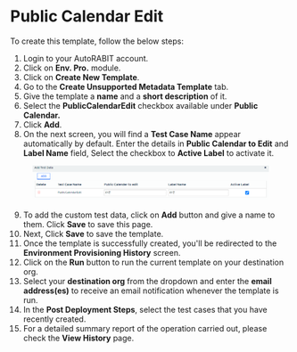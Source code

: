# Public Calendar Edit

To create this template, follow the below steps:

1. Login to your AutoRABIT account.
2. Click on **Env. Pro.** module.
3. Click on **Create New Template**.
4. Go to the **Create Unsupported Metadata Template** tab.
5. Give the template a **name** and a **short description** of it.
6. Select the **PublicCalendarEdit** checkbox available under **Public Calendar.**
7. Click **Add**.
8. On the next screen, you will find a **Test Case Name** appear automatically by default. Enter the details in **Public Calendar to Edit** and  **Label Name** field, Select the checkbox to **Active Label** to activate it.

<figure><img src="../../../../../../.gitbook/assets/image (28).png" alt=""><figcaption></figcaption></figure>

9. To add the custom test data, click on **Add** button and give a name to them. Click **Save** to save this page.
10. Next, Click **Save** to save the template.
11. Once the template is successfully created, you'll be redirected to the **Environment Provisioning History** screen.
12. Click on the **Run** button to run the current template on your destination org.
13. Select your **destination org** from the dropdown and enter the **email address(es)** to receive an email notification whenever the template is run.
14. In the **Post Deployment Steps**, select the test cases that you have recently created.&#x20;
15. For a detailed summary report of the operation carried out, please check the **View History** page.
